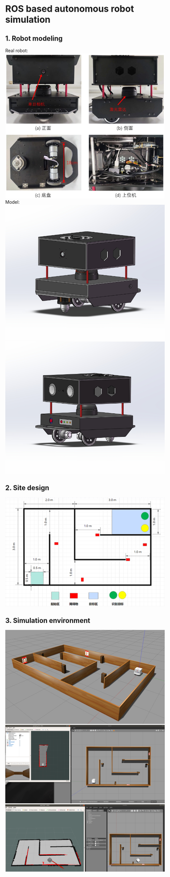 # ROS based autonomous robot simulation
## 1. Robot modeling
Real robot:<br>
![image](https://github.com/shArk1538/Auto-robot/blob/main/img/4.jpg)<br>
Model:<br>
![image](https://github.com/shArk1538/Auto-robot/blob/main/img/2.jpg)<br>
![image](https://github.com/shArk1538/Auto-robot/blob/main/img/1.jpg)
## 2. Site design
![image](https://github.com/shArk1538/Auto-robot/blob/main/img/1.bmp)
## 3. Simulation environment
![image](https://github.com/shArk1538/Auto-robot/blob/main/img/2.png)
![image](https://github.com/shArk1538/Auto-robot/blob/main/img/1.png)
![image](https://github.com/shArk1538/Auto-robot/blob/main/img/3.png)
